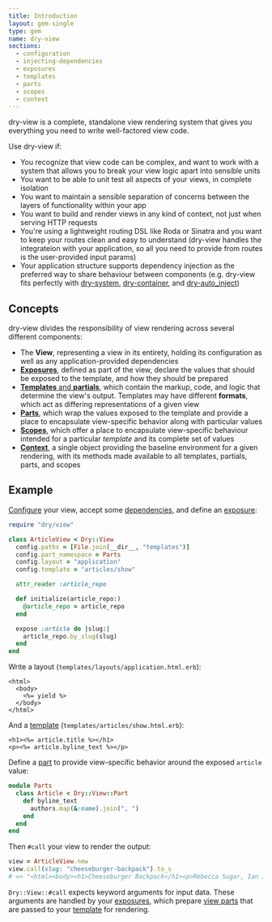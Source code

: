 ```yaml
---
title: Introduction
layout: gem-single
type: gem
name: dry-view
sections:
  - configuration
  - injecting-dependencies
  - exposures
  - templates
  - parts
  - scopes
  - context
---
```


dry-view is a complete, standalone view rendering system that gives you everything you need to write well-factored view code.

Use dry-view if:

- You recognize that view code can be complex, and want to work with a system that allows you to break your view logic apart into sensible units
- You want to be able to unit test all aspects of your views, in complete isolation
- You want to maintain a sensible separation of concerns between the layers of functionality within your app
- You want to build and render views in any kind of context, not just when serving HTTP requests
- You're using a lightweight routing DSL like Roda or Sinatra and you want to keep your routes clean and easy to understand (dry-view handles the integrateion with your application, so all you need to provide from routes is the user-provided input params)
- Your application structure supports dependency injection as the preferred way to share behaviour between components (e.g. dry-view fits perfectly with [dry-system](/gems/dry-system), [dry-container](/gems/dry-container), and [dry-auto_inject](/gems/dry-auto_inject))

## Concepts

dry-view divides the responsibility of view rendering across several different components:

- The **View**, representing a view in its entirety, holding its configuration as well as any application-provided dependencies
- [**Exposures**](/gems/dry-view/exposures/), defined as part of the view, declare the values that should be exposed to the template, and how they should be prepared
- [**Templates** and **partials**](/gems/dry-view/templates/), which contain the markup, code, and logic that determine the view's output. Templates may have different **formats**, which act as differing representations of a given view
- [**Parts**](/gems/dry-view/parts/), which wrap the values exposed to the template and provide a place to encapsulate view-specific behavior along with particular values
- [**Scopes**](/gems/dry-view/scopes/), which offer a place to encapsulate view-specific behaviour intended for a particular _template_ and its complete set of values
- [**Context**](/gems/dry-view/context/), a single object providing the baseline environment for a given rendering, with its methods made available to all templates, partials, parts, and scopes

## Example

[Configure](/gems/dry-view/configuration/) your view, accept some [dependencies](/gems/dry-view/injecting-dependencies/), and define an [exposure](/gems/dry-view/configuration/):

```ruby
require "dry/view"

class ArticleView < Dry::View
  config.paths = [File.join(__dir__, "templates")]
  config.part_namespace = Parts
  config.layout = "application"
  config.template = "articles/show"

  attr_reader :article_repo

  def initialize(article_repo:)
    @article_repo = article_repo
  end

  expose :article do |slug:|
    article_repo.by_slug(slug)
  end
end
```

Write a layout (`templates/layouts/application.html.erb`):

```erb
<html>
  <body>
    <%= yield %>
  </body>
</html>
```

And a [template](/gems/dry-view/templates/) (`templates/articles/show.html.erb`):

```erb
<h1><%= article.title %></h1>
<p><%= article.byline_text %></p>
```

Define a [part](/gems/dry-view/parts/) to provide view-specific behavior around the exposed `article` value:

```ruby
module Parts
  class Article < Dry::View::Part
    def byline_text
      authors.map(&:name).join(", ")
    end
  end
end
```

Then `#call` your view to render the output:

```ruby
view = ArticleView.new
view.call(slug: "cheeseburger-backpack").to_s
# => "<html><body><h1>Cheeseburger Backpack</h1><p>Rebecca Sugar, Ian Jones-Quartey</p></body></html>
```

`Dry::View::#call` expects keyword arguments for input data. These arguments are handled by your [exposures](/gems/dry-view/exposures/), which prepare [view parts](/gems/dry-view/view-parts) that are passed to your [template](/gems/dry-view/templates) for rendering.
